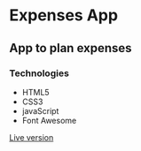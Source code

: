 <h1>Expenses App</h1>

<h2>App to plan expenses </h2>


<h3>Technologies</h3>
<ul>
<li>HTML5</li>
<li>CSS3</li>
<li>javaScript</li>
<li>Font Awesome</li>
</ul>


[Live version](https://expenses-appp.netlify.app/)

